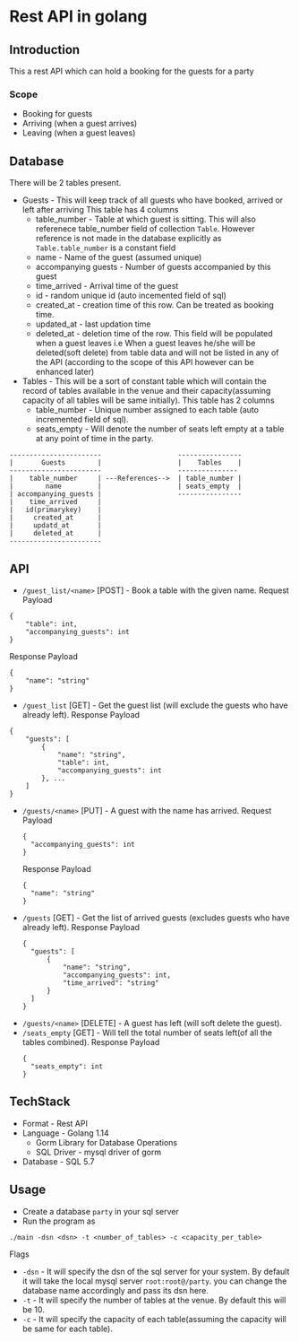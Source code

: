 # Rest API in golang

## Introduction
This a rest API which can hold a booking for the guests for a party
### Scope
- Booking for guests
- Arriving (when a guest arrives)
- Leaving (when a guest leaves)

## Database

There will be 2 tables present. 
- Guests - This will keep track of all guests who have booked, arrived or left after arriving
  This table has 4 columns
  - table_number - Table at which guest is sitting. This will also referenece table_number field of collection `Table`. However reference is not made in the database explicitly as `Table.table_number` is a constant field 
  - name - Name of the guest (assumed unique)
  - accompanying guests - Number of guests accompanied by this guest
  - time_arrived - Arrival time of the guest
  - id - random unique id (auto incemented field of sql)
  - created_at - creation time of this row. Can be treated as booking time.
  - updated_at - last updation time
  - deleted_at - deletion time of the row. This field will be populated when a guest leaves i.e When a guest leaves he/she will be deleted(soft delete) from table data and will not be listed in any of the API (according to the scope of this API however can be enhanced later)
- Tables - This will be a sort of constant table which will contain the record of tables available in the venue and their capacity(assuming capacity of all tables will be same initially).
  This table has 2 columns
  - table_number - Unique number assigned to each table (auto incremented field of sql).
  - seats_empty - Will denote the number of seats left empty at a table at any point of time in the party.

```
-----------------------                   ----------------
|       Guests        |                   |    Tables    |
-----------------------                   ---------------
|    table_number     | ---References-->  | table_number |
|        name         |                   | seats_empty  |
| accompanying_guests |                   ----------------
|    time_arrived     |
|   id(primarykey)    |
|     created_at      |
|     updatd_at       |
|     deleted_at      |
-----------------------
```

## API

- `/guest_list/<name>` [POST] - Book a table with the given name.
Request Payload
```
{
    "table": int,
    "accompanying_guests": int
}
```
Response Payload
```
{
    "name": "string"
}
```

- `/guest_list` [GET] - Get the guest list (will exclude the guests who have already left).
Response Payload
```
{
    "guests": [
        {
            "name": "string",
            "table": int,
            "accompanying_guests": int
        }, ...
    ]
}
 ```
- `/guests/<name>` [PUT] - A guest with the name <name> has arrived.
  Request Payload
  ```
  {
    "accompanying_guests": int
  }
  ```
  Response Payload
  ```
  {
    "name": "string"
  }
  ```
- `/guests` [GET] - Get the list of arrived guests (excludes guests who have already left).
  Response Payload
  ```
  {
    "guests": [
        {
            "name": "string",
            "accompanying_guests": int,
            "time_arrived": "string"
        }
    ]
  }
  ```
- `/guests/<name>` [DELETE] - A guest has left (will soft delete the guest).
- `/seats_empty` [GET] - Will tell the total number of seats left(of all the tables combined).
  Response Payload
  ```
  {
    "seats_empty": int
  }
  ```
  
## TechStack  
  
  - Format - Rest API
  - Language - Golang 1.14
      - Gorm Library for Database Operations
      - SQL Driver - mysql driver of gorm
  - Database - SQL 5.7
  
## Usage 
  - Create a database `party` in your sql server
  - Run the program as 
  ```
  ./main -dsn <dsn> -t <number_of_tables> -c <capacity_per_table>
  ```
  Flags
  - `-dsn` - It will specify the dsn of the sql server for your system. By default it will take the local mysql server `root:root@/party`. you can change the database name accordingly and pass its dsn here.
  - `-t` - It will specify the number of tables at the venue. By default this will be 10.
  - `-c` - It will specify the capacity of each table(assuming the capacity will be same for each table).






